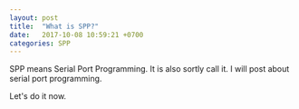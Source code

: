 ```yaml
---
layout: post
title:  "What is SPP?"
date:   2017-10-08 10:59:21 +0700
categories: SPP
---
```

SPP means Serial Port Programming. It is also sortly call it. I will post about serial port programming.

Let's do it now. 
